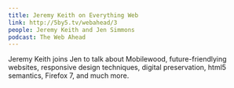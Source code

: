 ```yaml
---
title: Jeremy Keith on Everything Web
link: http://5by5.tv/webahead/3
people: Jeremy Keith and Jen Simmons
podcast: The Web Ahead
---
```


Jeremy Keith joins Jen to talk about Mobilewood, future-friendlying websites, responsive design techniques, digital preservation, html5 semantics, Firefox 7, and much more.